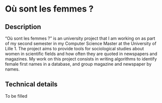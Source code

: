 # Où sont les femmes ?
## Description
“Où sont les femmes ?” is an university project that I am working on as part of my second semester in my Computer Science Master at the University of Lille 1.
The project aims to provide tools for sociological studies about women in scientific fields and how often they are quoted in newspapers and magazines.
My work on this project consists in writing algorithms to identify female first names in a database, and group magazine and newspaper by names.

## Technical details
To be filled
